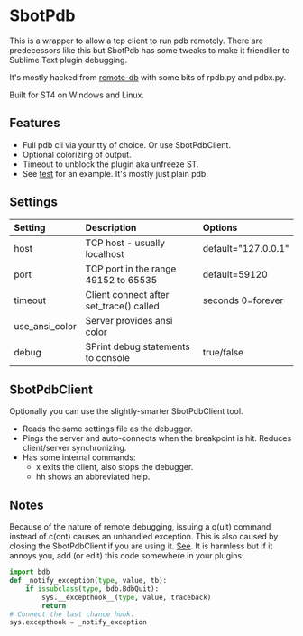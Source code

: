 # SbotPdb

This is a wrapper to allow a tcp client to run pdb remotely.
There are predecessors like this but SbotPdb has some tweaks to make it friendlier to
Sublime Text plugin debugging.

It's mostly hacked from [remote-db](https://github.com/ionelmc/python-remote-pdb)
with some bits of rpdb.py and pdbx.py.

Built for ST4 on Windows and Linux.

## Features

- Full pdb cli via your tty of choice. Or use SbotPdbClient.
- Optional colorizing of output.
- Timeout to unblock the plugin aka unfreeze ST.
- See [test](https://github.com/cepthomas/SbotPdb/blob/main/test_sbot_pdb.py) for an example.
  It's mostly just plain pdb.

## Settings

| Setting        | Description                              | Options                     |
| :--------      | :-------                                 | :------                     |
| host           | TCP host - usually localhost             | default="127.0.0.1"         |
| port           | TCP port in the range 49152 to 65535     | default=59120               |
| timeout        | Client connect after set_trace() called  | seconds 0=forever           |
| use_ansi_color | Server provides ansi color               |                             |
| debug          | SPrint debug statements to console       | true/false                  |


## SbotPdbClient

Optionally you can use the slightly-smarter SbotPdbClient tool.

- Reads the same settings file as the debugger.
- Pings the server and auto-connects when the breakpoint is hit. Reduces client/server synchronizing.
- Has some internal commands:
  - x exits the client, also stops the debugger.
  - hh shows an abbreviated help.


## Notes

Because of the nature of remote debugging, issuing a q(uit) command instead of c(ont) causes
an unhandled exception. This is also caused by closing the SbotPdbClient if you are using it.
[See](https://stackoverflow.com/a/34936583).
It is harmless but if it annoys you, add (or edit) this code somewhere in your plugins:

```python
import bdb
def _notify_exception(type, value, tb):
    if issubclass(type, bdb.BdbQuit):
        sys.__excepthook__(type, value, traceback)
        return
# Connect the last chance hook.
sys.excepthook = _notify_exception
```
